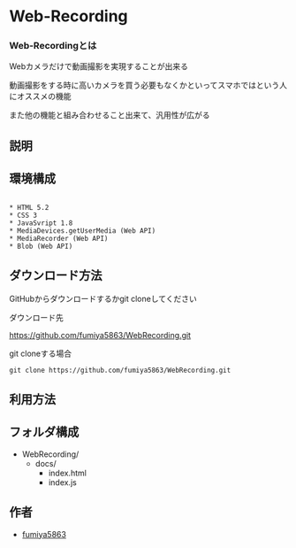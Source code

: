 # Web-Recording
### Web-Recordingとは

Webカメラだけで動画撮影を実現することが出来る

動画撮影をする時に高いカメラを買う必要もなくかといってスマホではという人にオススメの機能

また他の機能と組み合わせること出来て、汎用性が広がる

## 説明

## 環境構成

```

* HTML 5.2
* CSS 3
* JavaSvript 1.8
* MediaDevices.getUserMedia (Web API)
* MediaRecorder (Web API)
* Blob (Web API)
```
## ダウンロード方法

GitHubからダウンロードするかgit cloneしてください

ダウンロード先

https://github.com/fumiya5863/WebRecording.git

git cloneする場合
```
git clone https://github.com/fumiya5863/WebRecording.git
```

## 利用方法


## フォルダ構成
- WebRecording/
    - docs/
        - index.html
        - index.js

## 作者

* [fumiya5863](https://github.com/fumiya5863)
